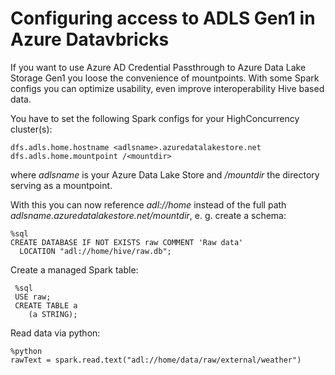 
# Configuring access to ADLS Gen1 in Azure Datavbricks

If you want to use Azure AD Credential Passthrough to Azure Data Lake Storage Gen1 you loose the convenience of mountpoints. 
With some Spark configs you can optimize usability, even improve interoperability Hive based data. 

You have to set the following Spark configs for your HighConcurrency cluster(s):

    dfs.adls.home.hostname <adlsname>.azuredatalakestore.net
    dfs.adls.home.mountpoint /<mountdir>

where *adlsname* is your Azure Data Lake Store and */mountdir* the directory serving as a mountpoint.


With this you can now reference *adl://home* instead of the full path *adlsname.azuredatalakestore.net/mountdir*,  e. g. create a schema: 

    %sql
    CREATE DATABASE IF NOT EXISTS raw COMMENT 'Raw data'
      LOCATION "adl://home/hive/raw.db";

Create a managed Spark table:

     %sql
     USE raw;
     CREATE TABLE a
        (a STRING);

Read data via python:

    %python
    rawText = spark.read.text("adl://home/data/raw/external/weather")


